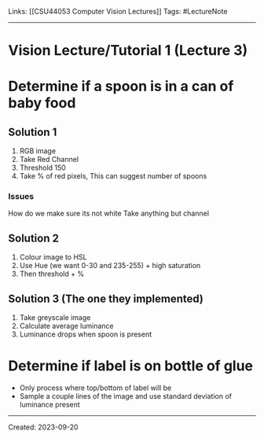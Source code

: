 Links: [[CSU44053 Computer Vision Lectures]]
Tags: #LectureNote 
___
# Vision Lecture/Tutorial 1 (Lecture 3)
# Determine if a spoon is in a can of baby food
## Solution 1
1. RGB image
2. Take Red Channel
3. Threshold 150
4. Take % of red pixels, This can suggest number of spoons
### Issues
How do we make sure its not white
Take anything but channel
## Solution 2
1. Colour image to HSL
2. Use Hue (we want 0-30 and 235-255) + high saturation
3. Then threshold + %

## Solution 3 (The one they implemented)
1. Take greyscale image
2. Calculate average luminance
3. Luminance drops when spoon is present

# Determine if label is on bottle of glue
- Only process where top/bottom of label will be
- Sample a couple lines of the image and use standard deviation of luminance present
___
Created: 2023-09-20

